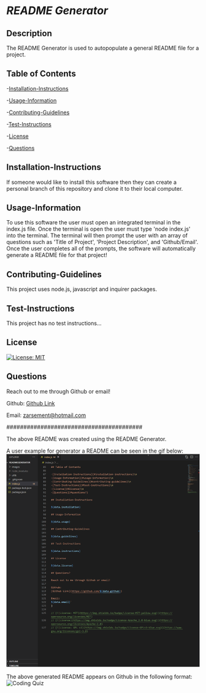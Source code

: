 # *README Generator*

## Description

The README Generator is used to autopopulate a general README file for a project.

## Table of Contents

-[Installation-Instructions](#installation-instructions)

-[Usage-Information](#usage-information)

-[Contributing-Guidelines](#contributing-guidelines)

-[Test-Instructions](#test-instructions)

-[License](#license)

-[Questions](#questions)

## Installation-Instructions

If someone would like to install this software then they can create a personal branch of this repository and clone it to their local computer.

## Usage-Information

To use this software the user must open an integrated terminal in the index.js file. Once the terminal is open the user must type 'node index.js' into the terminal. The terminal will then prompt the user with an array of questions such as 'Title of Project', 'Project Description', and 'Github/Email'. Once the user completes all of the prompts, the software will automatically generate a README file for that project!

## Contributing-Guidelines

This project uses node.js, javascript and inquirer packages.

## Test-Instructions

This project has no test instructions...

## License

[![License: MIT](https://img.shields.io/badge/License-MIT-yellow.svg)](https://opensource.org/licenses/MIT)

## Questions

Reach out to me through Github or email!

Github: 
[Github Link](https://github.com/ZackeryArsement)

Email:
zarsement@hotmail.com

########################################

The above README was created using the README Generator.

A user example for generator a README can be seen in the gif below:
![Coding Quiz](https://github.com/ZackeryArsement/readmeGenerator/blob/main/images/READMEGenerator.gif)

The above generated README appears on Github in the following format:
![Coding Quiz](https://github.com/ZackeryArsement/readmeGenerator/blob/main/images/READMEGithub.gif)